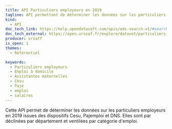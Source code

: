 ```yaml
---
title: API Particuliers employeurs en 2019
tagline: API permettant de déterminer les données sur les particuliers employeurs en 2019 issues des dispositifs Cesu, Pajemploi et DNS.
kind:
  - API
doc_tech_link: https://help.opendatasoft.com/apis/ods-search-v1/#search-api-v1
doc_tech_external: https://open.urssaf.fr/explore/dataset/particuliers-employeurs-en-2019/api/
producer: ursaff
is_open: 1
themes:
  - Référentiel

keywords:
  - Particuliers employeurs
  - Emploi à domicile
  - Assistantes maternelles
  - Cesu
  - Paje
  - emploi
  - salaires
---
```


Cette API permet de déterminer les données sur les particuliers employeurs en 2019 issues des dispositifs Cesu, Pajemploi et DNS. Elles sont par déclinées par département et ventilées par catégorie d'emploi.
